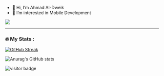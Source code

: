- 👋 Hi, I’m Ahmad Al-Dweik
- 👀 I’m interested in Mobile Development
<p>
  <a href="https://github.com/DenverCoder1/readme-typing-svg"><img src="https://readme-typing-svg.herokuapp.com?&font=IBM+Plex+Sans&color=abcdef&size=20&lines=Welcome+to+my+GitHub+Profile!;I'm+a+Mobile+Developer.;I'm+a+Software+Engineer." /></a>
</p> 


<hr>

### :fire: My Stats :
[![GitHub Streak](https://streak-stats.demolab.com?user=AhmadAlDweik&theme=android-dark&hide_border=true&border_radius=4.4)](https://git.io/streak-stats)

![Anurag's GitHub stats](https://github-readme-stats.vercel.app/api?username=AhmadAlDweik&theme=merko&show_icons=true&hide=contribs,prs,issues)



 
 ![visitor badge](https://visitor-badge.glitch.me/badge?page_id=AhmadAlDweik.visitor-badge)
